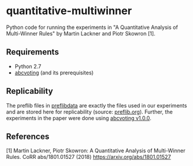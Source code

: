 # quantitative-multiwinner

Python code for running the experiments in "A Quantitative Analysis of Multi-Winner Rules" by Martin Lackner and Piotr Skowron [1].

## Requirements

* Python 2.7
* [abcvoting](https://github.com/martinlackner/abcvoting) (and its prerequisites)


## Replicability

The preflib files in [preflibdata](preflibdata/) are exactly the files used in our experiments and are stored here for replicability (source: [preflib.org](http://www.preflib.org/)). Further, the experiments in the paper were done using [abcvoting v1.0.0](https://github.com/martinlackner/abcvoting/releases/tag/v1.0.0).


## References

[1] Martin Lackner, Piotr Skowron:
A Quantitative Analysis of Multi-Winner Rules. CoRR abs/1801.01527 (2018) https://arxiv.org/abs/1801.01527
